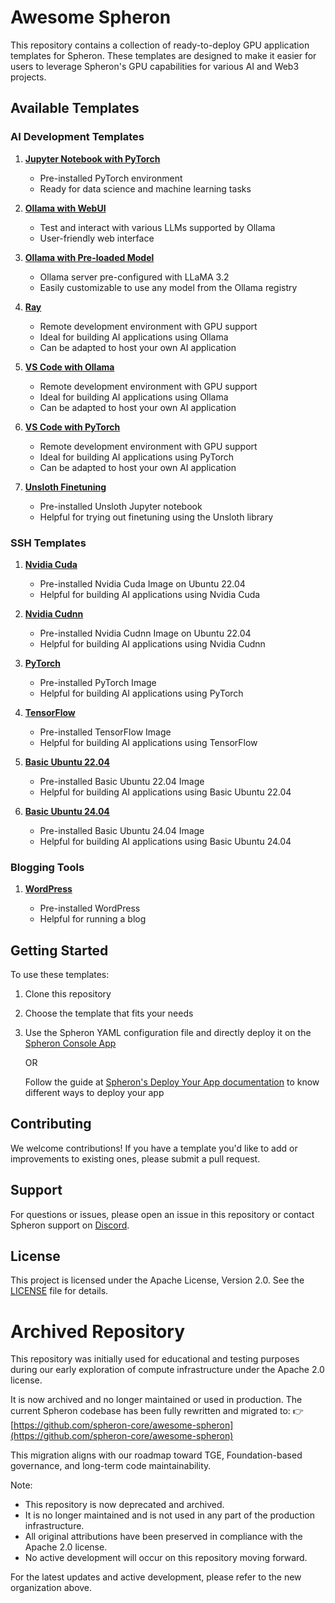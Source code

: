 # Awesome Spheron

This repository contains a collection of ready-to-deploy GPU application templates for Spheron. These templates are designed to make it easier for users to leverage Spheron's GPU capabilities for various AI and Web3 projects.

## Available Templates

### AI Development Templates

1. [**Jupyter Notebook with PyTorch**](./jupyter-with-pytorch)

   - Pre-installed PyTorch environment
   - Ready for data science and machine learning tasks

2. [**Ollama with WebUI**](./ollama-webui)

   - Test and interact with various LLMs supported by Ollama
   - User-friendly web interface

3. [**Ollama with Pre-loaded Model**](./ollama-with-preloaded-model/)

   - Ollama server pre-configured with LLaMA 3.2
   - Easily customizable to use any model from the Ollama registry

4. [**Ray**](./ray)

   - Remote development environment with GPU support
   - Ideal for building AI applications using Ollama
   - Can be adapted to host your own AI application

5. [**VS Code with Ollama**](./vscode-ollama)

   - Remote development environment with GPU support
   - Ideal for building AI applications using Ollama
   - Can be adapted to host your own AI application

6. [**VS Code with PyTorch**](./vscode-pytorch)

   - Remote development environment with GPU support
   - Ideal for building AI applications using PyTorch
   - Can be adapted to host your own AI application

7. [**Unsloth Finetuning**](./unsloth-finetuning)

   - Pre-installed Unsloth Jupyter notebook
   - Helpful for trying out finetuning using the Unsloth library

### SSH Templates

1. [**Nvidia Cuda**](./nvidia-cuda-devel)

   - Pre-installed Nvidia Cuda Image on Ubuntu 22.04
   - Helpful for building AI applications using Nvidia Cuda

2. [**Nvidia Cudnn**](./nvidia-cudnn-devel)

   - Pre-installed Nvidia Cudnn Image on Ubuntu 22.04
   - Helpful for building AI applications using Nvidia Cudnn

3. [**PyTorch**](./pytorch)

   - Pre-installed PyTorch Image
   - Helpful for building AI applications using PyTorch

4. [**TensorFlow**](./tensorflow)

   - Pre-installed TensorFlow Image
   - Helpful for building AI applications using TensorFlow

5. [**Basic Ubuntu 22.04**](./ubuntu22)

   - Pre-installed Basic Ubuntu 22.04 Image
   - Helpful for building AI applications using Basic Ubuntu 22.04

6. [**Basic Ubuntu 24.04**](./ubuntu24)

   - Pre-installed Basic Ubuntu 24.04 Image
   - Helpful for building AI applications using Basic Ubuntu 24.04

### Blogging Tools

1. [**WordPress**](./wordpress)

   - Pre-installed WordPress
   - Helpful for running a blog

## Getting Started

To use these templates:

1. Clone this repository
2. Choose the template that fits your needs
3. Use the Spheron YAML configuration file and directly deploy it on the [Spheron Console App](https://console.spheron.network)

   OR

   Follow the guide at [Spheron's Deploy Your App documentation](https://docs.spheron.network/rent-gpu/deploy-container) to know different ways to deploy your app

## Contributing

We welcome contributions! If you have a template you'd like to add or improvements to existing ones, please submit a pull request.

## Support

For questions or issues, please open an issue in this repository or contact Spheron support on [Discord](https://sphn.wiki/discord).

## License

This project is licensed under the Apache License, Version 2.0. See the [LICENSE](LICENSE) file for details.

# Archived Repository

This repository was initially used for educational and testing purposes during our early exploration of compute infrastructure under the Apache 2.0 license.

It is now archived and no longer maintained or used in production. The current Spheron codebase has been fully rewritten and migrated to:
👉 [https://github.com/spheron-core/awesome-spheron](https://github.com/spheron-core/awesome-spheron)

This migration aligns with our roadmap toward TGE, Foundation-based governance, and long-term code maintainability.

Note:

- This repository is now deprecated and archived.
- It is no longer maintained and is not used in any part of the production infrastructure.
- All original attributions have been preserved in compliance with the Apache 2.0 license.
- No active development will occur on this repository moving forward.

For the latest updates and active development, please refer to the new organization above.
